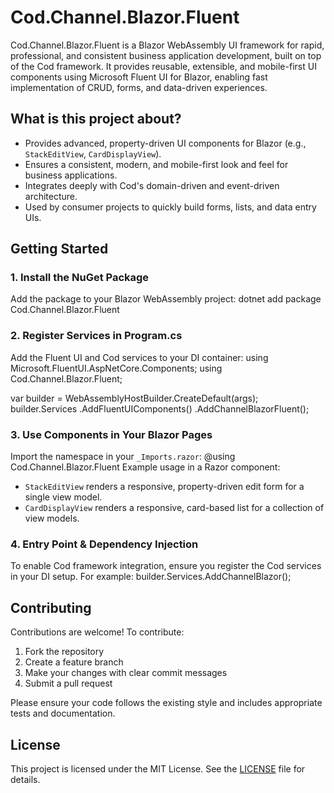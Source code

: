 # Cod.Channel.Blazor.Fluent

Cod.Channel.Blazor.Fluent is a Blazor WebAssembly UI framework for rapid, professional, and consistent business application development, built on top of the Cod framework. It provides reusable, extensible, and mobile-first UI components using Microsoft Fluent UI for Blazor, enabling fast implementation of CRUD, forms, and data-driven experiences.

## What is this project about?
- Provides advanced, property-driven UI components for Blazor (e.g., `StackEditView`, `CardDisplayView`).
- Ensures a consistent, modern, and mobile-first look and feel for business applications.
- Integrates deeply with Cod's domain-driven and event-driven architecture.
- Used by consumer projects to quickly build forms, lists, and data entry UIs.

## Getting Started

### 1. Install the NuGet Package
Add the package to your Blazor WebAssembly project:
dotnet add package Cod.Channel.Blazor.Fluent
### 2. Register Services in Program.cs
Add the Fluent UI and Cod services to your DI container:
using Microsoft.FluentUI.AspNetCore.Components;
using Cod.Channel.Blazor.Fluent;

var builder = WebAssemblyHostBuilder.CreateDefault(args);
builder.Services
    .AddFluentUIComponents()
    .AddChannelBlazorFluent();
### 3. Use Components in Your Blazor Pages
Import the namespace in your `_Imports.razor`:
@using Cod.Channel.Blazor.Fluent
Example usage in a Razor component:
<StackEditView Data="@myViewModel" />
<CardDisplayView Data="@myListViewModel" />
- `StackEditView` renders a responsive, property-driven edit form for a single view model.
- `CardDisplayView` renders a responsive, card-based list for a collection of view models.

### 4. Entry Point & Dependency Injection
To enable Cod framework integration, ensure you register the Cod services in your DI setup. For example:
builder.Services.AddChannelBlazor();
## Contributing

Contributions are welcome! To contribute:
1. Fork the repository
2. Create a feature branch
3. Make your changes with clear commit messages
4. Submit a pull request

Please ensure your code follows the existing style and includes appropriate tests and documentation.

## License

This project is licensed under the MIT License. See the [LICENSE](LICENSE) file for details.
